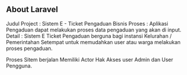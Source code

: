 

## About Laravel

Judul Project : Sistem E - Ticket Pengaduan 
Bisnis Proses : Aplikasi Pengaduan dapat melakukan proses  data pengaduan yang akan di input.
Detail : Sistem E Ticket Pengaduan berguna bagi instansi Kelurahan /  Pemerintahan Setempat untuk memudahkan user atau warga melakukan proses pengaduan. 

Proses Sitem berjalan Memiliki Actor Hak Akses user Admin dan User Pengguna.
